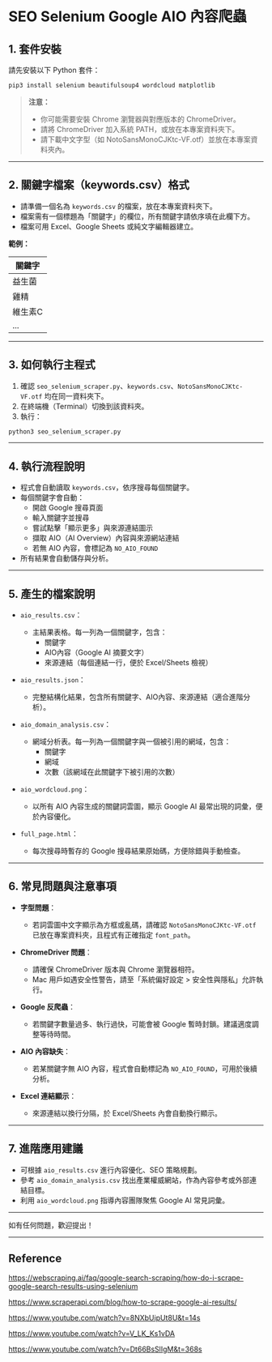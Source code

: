 # SEO Selenium Google AIO 內容爬蟲

## 1. 套件安裝

請先安裝以下 Python 套件：

```bash
pip3 install selenium beautifulsoup4 wordcloud matplotlib
```

> **注意：**
> - 你可能需要安裝 Chrome 瀏覽器與對應版本的 ChromeDriver。
> - 請將 ChromeDriver 加入系統 PATH，或放在本專案資料夾下。
> - 請下載中文字型（如 NotoSansMonoCJKtc-VF.otf）並放在本專案資料夾內。

---

## 2. 關鍵字檔案（keywords.csv）格式

- 請準備一個名為 `keywords.csv` 的檔案，放在本專案資料夾下。
- 檔案需有一個標題為「關鍵字」的欄位，所有關鍵字請依序填在此欄下方。
- 檔案可用 Excel、Google Sheets 或純文字編輯器建立。

**範例：**

| 關鍵字   |
|---------|
| 益生菌   |
| 雞精     |
| 維生素C  |
| ...     |

---

## 3. 如何執行主程式

1. 確認 `seo_selenium_scraper.py`、`keywords.csv`、`NotoSansMonoCJKtc-VF.otf` 均在同一資料夾下。
2. 在終端機（Terminal）切換到該資料夾。
3. 執行：

```bash
python3 seo_selenium_scraper.py
```

---

## 4. 執行流程說明

- 程式會自動讀取 `keywords.csv`，依序搜尋每個關鍵字。
- 每個關鍵字會自動：
  - 開啟 Google 搜尋頁面
  - 輸入關鍵字並搜尋
  - 嘗試點擊「顯示更多」與來源連結圖示
  - 擷取 AIO（AI Overview）內容與來源網站連結
  - 若無 AIO 內容，會標記為 `NO_AIO_FOUND`
- 所有結果會自動儲存與分析。

---

## 5. 產生的檔案說明

- `aio_results.csv`：
  - 主結果表格。每一列為一個關鍵字，包含：
    - 關鍵字
    - AIO內容（Google AI 摘要文字）
    - 來源連結（每個連結一行，便於 Excel/Sheets 檢視）

- `aio_results.json`：
  - 完整結構化結果，包含所有關鍵字、AIO內容、來源連結（適合進階分析）。

- `aio_domain_analysis.csv`：
  - 網域分析表。每一列為一個關鍵字與一個被引用的網域，包含：
    - 關鍵字
    - 網域
    - 次數（該網域在此關鍵字下被引用的次數）

- `aio_wordcloud.png`：
  - 以所有 AIO 內容生成的關鍵詞雲圖，顯示 Google AI 最常出現的詞彙，便於內容優化。

- `full_page.html`：
  - 每次搜尋時暫存的 Google 搜尋結果原始碼，方便除錯與手動檢查。

---

## 6. 常見問題與注意事項

- **字型問題**：
  - 若詞雲圖中文字顯示為方框或亂碼，請確認 `NotoSansMonoCJKtc-VF.otf` 已放在專案資料夾，且程式有正確指定 `font_path`。

- **ChromeDriver 問題**：
  - 請確保 ChromeDriver 版本與 Chrome 瀏覽器相符。
  - Mac 用戶如遇安全性警告，請至「系統偏好設定 > 安全性與隱私」允許執行。

- **Google 反爬蟲**：
  - 若關鍵字數量過多、執行過快，可能會被 Google 暫時封鎖。建議適度調整等待時間。

- **AIO 內容缺失**：
  - 若某關鍵字無 AIO 內容，程式會自動標記為 `NO_AIO_FOUND`，可用於後續分析。

- **Excel 連結顯示**：
  - 來源連結以換行分隔，於 Excel/Sheets 內會自動換行顯示。

---

## 7. 進階應用建議

- 可根據 `aio_results.csv` 進行內容優化、SEO 策略規劃。
- 參考 `aio_domain_analysis.csv` 找出產業權威網站，作為內容參考或外部連結目標。
- 利用 `aio_wordcloud.png` 指導內容團隊聚焦 Google AI 常見詞彙。

---

如有任何問題，歡迎提出！

---

## Reference

https://webscraping.ai/faq/google-search-scraping/how-do-i-scrape-google-search-results-using-selenium

https://www.scraperapi.com/blog/how-to-scrape-google-ai-results/

https://www.youtube.com/watch?v=8NXbUipUt8U&t=14s

https://www.youtube.com/watch?v=V_LK_Ks1vDA

https://www.youtube.com/watch?v=Dt66BsSlIgM&t=368s
